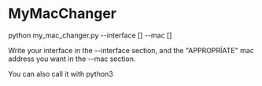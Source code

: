 # MyMacChanger

python my_mac_changer.py  --interface [] --mac []

Write your interface in the --interface section, and the "APPROPRİATE" mac address you want in the --mac section. 

You can also call it with python3
